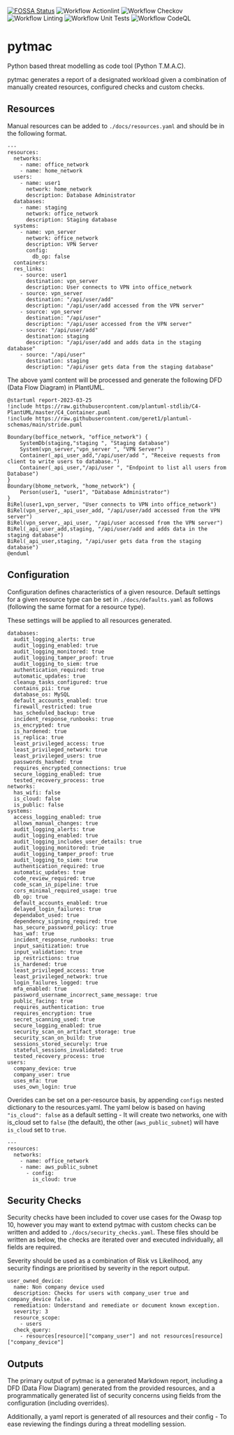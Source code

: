 [![FOSSA Status](https://app.fossa.com/api/projects/custom%2B37707%2Fgit%40github.com%3Atjtharrison%2Ftmac.git.svg?type=shield)](https://app.fossa.com/projects/custom%2B37707%2Fgit%40github.com%3Atjtharrison%2Ftmac.git?ref=badge_shield)
![Workflow Actionlint](https://github.com/tjtharrison/pytmac/actions/workflows/pr-actionlint.yaml/badge.svg)
![Workflow Checkov](https://github.com/tjtharrison/pytmac/actions/workflows/pr-checkov.yaml/badge.svg)
![Workflow Linting](https://github.com/tjtharrison/pytmac/actions/workflows/pr-linting.yaml/badge.svg)
![Workflow Unit Tests](https://github.com/tjtharrison/pytmac/actions/workflows/pr-tests.yaml/badge.svg)
![Workflow CodeQL](https://github.com/tjtharrison/pytmac/actions/workflows/pr-codeql.yaml/badge.svg)

# pytmac

Python based threat modelling as code tool (Python T.M.A.C).

pytmac generates a report of a designated workload given a combination of manually created resources, configured checks 
and custom checks.

## Resources

Manual resources can be added to `./docs/resources.yaml` and should be in the following format.

```
---
resources:
  networks:
    - name: office_network
    - name: home_network
  users:
    - name: user1
      network: home_network
      description: Database Administrator
  databases:
    - name: staging
      network: office_network
      description: Staging database
  systems:
    - name: vpn_server
      network: office_network
      description: VPN Server
      config:
        db_op: false
  containers:
  res_links:
    - source: user1
      destination: vpn_server
      description: User connects to VPN into office_network
    - source: vpn_server
      destination: "/api/user/add"
      description: "/api/user/add accessed from the VPN server"
    - source: vpn_server
      destination: "/api/user"
      description: "/api/user accessed from the VPN server"
    - source: "/api/user/add"
      destination: staging
      description: "/api/user/add and adds data in the staging database"
    - source: "/api/user"
      destination: staging
      description: "/api/user gets data from the staging database"
```

The above yaml content will be processed and generate the following DFD (Data Flow Diagram) in PlantUML.

```
@startuml report-2023-03-25
!include https://raw.githubusercontent.com/plantuml-stdlib/C4-PlantUML/master/C4_Container.puml
!include https://raw.githubusercontent.com/geret1/plantuml-schemas/main/stride.puml

Boundary(boffice_network, "office_network") {
	SystemDb(staging,"staging ", "Staging database")
	System(vpn_server,"vpn_server ", "VPN Server")
	Container(_api_user_add,"/api/user/add ", "Receive requests from client to write users to database.")
	Container(_api_user,"/api/user ", "Endpoint to list all users from Database")
}
Boundary(bhome_network, "home_network") {
	Person(user1, "user1", "Database Administrator")
}
BiRel(user1,vpn_server, "User connects to VPN into office_network")
BiRel(vpn_server,_api_user_add, "/api/user/add accessed from the VPN server")
BiRel(vpn_server,_api_user, "/api/user accessed from the VPN server")
BiRel(_api_user_add,staging, "/api/user/add and adds data in the staging database")
BiRel(_api_user,staging, "/api/user gets data from the staging database")
@enduml
```


## Configuration

Configuration defines characteristics of a given resource. Default settings for a given resource type can be set in 
`./docs/defaults.yaml` as follows (following the same format for a resource type).

These settings will be applied to all resources generated. 

```
databases:
  audit_logging_alerts: true
  audit_logging_enabled: true
  audit_logging_monitored: true
  audit_logging_tamper_proof: true
  audit_logging_to_siem: true
  authentication_required: true
  automatic_updates: true
  cleanup_tasks_configured: true
  contains_pii: true
  database_os: MySQL
  default_accounts_enabled: true
  firewall_restricted: true
  has_scheduled_backup: true
  incident_response_runbooks: true
  is_encrypted: true
  is_hardened: true
  is_replica: true
  least_privileged_access: true
  least_privileged_network: true
  least_privileged_users: true
  passwords_hashed: true
  requires_encrypted_connections: true
  secure_logging_enabled: true
  tested_recovery_process: true
networks:
  has_wifi: false
  is_cloud: false
  is_public: false
systems:
  access_logging_enabled: true
  allows_manual_changes: true
  audit_logging_alerts: true
  audit_logging_enabled: true
  audit_logging_includes_user_details: true
  audit_logging_monitored: true
  audit_logging_tamper_proof: true
  audit_logging_to_siem: true
  authentication_required: true
  automatic_updates: true
  code_review_required: true
  code_scan_in_pipeline: true
  cors_minimal_required_usage: true
  db_op: true
  default_accounts_enabled: true
  delayed_login_failures: true
  dependabot_used: true
  dependency_signing_required: true
  has_secure_password_policy: true
  has_waf: true
  incident_response_runbooks: true
  input_sanitization: true
  input_validation: true
  ip_restrictions: true
  is_hardened: true
  least_privileged_access: true
  least_privileged_network: true
  login_failures_logged: true
  mfa_enabled: true
  password_username_incorrect_same_message: true
  public_facing: true
  requires_authentication: true
  requires_encryption: true
  secret_scanning_used: true
  secure_logging_enabled: true
  security_scan_on_artifact_storage: true
  security_scan_on_build: true
  sessions_stored_securely: true
  stateful_sessions_invalidated: true
  tested_recovery_process: true
users:
  company_device: true
  company_user: true
  uses_mfa: true
  uses_own_login: true

```

Overides can be set on a per-resource basis, by appending `configs` nested dictionary to the resources.yaml. The yaml 
below is based on having `"is_cloud": false` as a default setting - It will create two networks, one with is_cloud set
to `false` (the default), the other (`aws_public_subnet`) will have `is_cloud` set to `true`.


```
---
resources:
  networks:
    - name: office_network
    - name: aws_public_subnet
      - config:
        is_cloud: true
```

## Security Checks

Security checks have been included to cover use cases for the Owasp top 10, however you may want to extend pytmac with custom checks can be written and added to `./docs/security_checks.yaml`. These files should be written as below, the 
checks are iterated over and executed individually, all fields are required.

Severity should be used as a combination of Risk vs Likelihood, any security findings are prioritised by severity in the report output. 

```
user_owned_device:
  name: Non company device used
  description: Checks for users with company_user true and company_device false.
  remediation: Understand and remediate or document known exception.
  severity: 3
  resource_scope:
    - users
  check_query:
    - resources[resource]["company_user"] and not resources[resource]["company_device"]
```

## Outputs

The primary output of pytmac is a generated Markdown report, including a DFD (Data Flow Diagram) generated from the 
provided resources, and a programmatically generated list of security concerns using fields from the configuration
(including overrides).

Additionally, a yaml report is generated of all resources and their config - To ease reviewing the findings during a 
threat modelling session.
